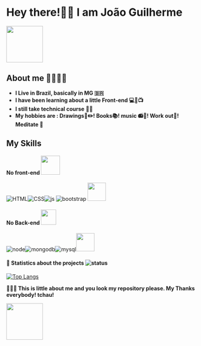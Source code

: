 
# **Hey there!👋😜 I am João Guilherme** 

<img src="https://c.tenor.com/4kIHjPaMiDoAAAAi/the-blobs-live-on-waving.gif" width="96"/>

## **About me** 👨🏽🙋🏽
- **I Live in Brazil, basically in MG 🇧🇷**
- **I have been learning about a little Front-end 💻📱📺**
- **I still take technical course** 💾🔌
- **My hobbies are : Drawings📘✏️! Books📚! music 📻🎵! Work out💪! Meditate 🧘**

## **My Skills**
#### **No front-end** <img src="https://c.tenor.com/0YV9kNh0t6UAAAAC/emoji-angry.gif" width="50"/>


![HTML](https://img.icons8.com/color/48/000000/html-5--v1.png)![CSS](https://img.icons8.com/color/48/000000/css3.png)![js](https://img.icons8.com/color/48/000000/javascript--v1.png)
![bootstrap](https://img.icons8.com/color/48/000000/bootstrap.png)
<img src="https://seeklogo.com/images/M/materialize-logo-0FCAD8A6F8-seeklogo.com.png" width="48"/>


#### **No Back-end** <img src="https://c.tenor.com/DLP8WnhxPikAAAAj/dgmt-digitalmaterial.gif" width="40"/>
![node](https://img.icons8.com/color/48/000000/nodejs.png)![mongodb](https://img.icons8.com/color/48/000000/mongodb.png)![mysql](https://img.icons8.com/fluency/48/000000/mysql-logo.png)<img src="https://cdn.jsdelivr.net/gh/devicons/devicon/icons/postgresql/postgresql-original-wordmark.svg" width="48"/>     



#### **🤪 Statistics about the projects** ![status](https://img.icons8.com/color/24/000000/combo-chart--v2.png)


[![Top Langs](https://github-readme-stats.vercel.app/api/top-langs/?username=JoaoG23&langs_count=8)](https://github.com/JoaoG23/github-readme-stats)

**🤭🤘🏽 This is little about me and you look my repository please. My Thanks everybody! tchau!** 

<img src="https://c.tenor.com/nebZyl8oN7IAAAAi/wave-hello.gif" width="96"/>


